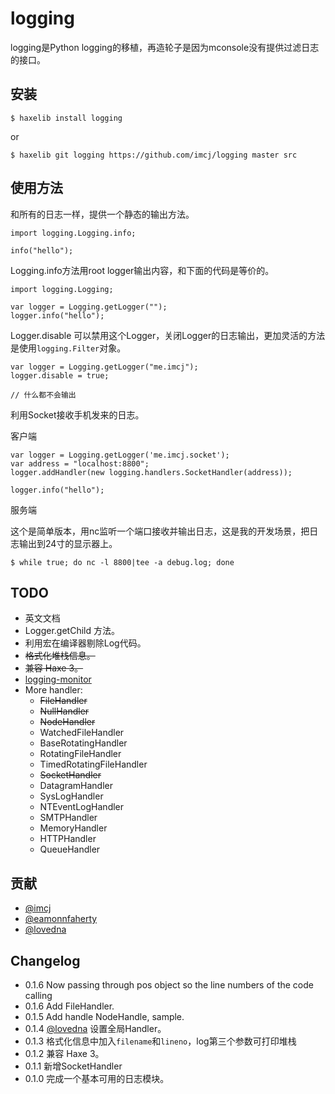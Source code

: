 logging
========

logging是Python logging的移植，再造轮子是因为mconsole没有提供过滤日志的接口。

安装
----

	$ haxelib install logging

or

	$ haxelib git logging https://github.com/imcj/logging master src

使用方法
--------

和所有的日志一样，提供一个静态的输出方法。

	import logging.Logging.info;

    info("hello");
    
Logging.info方法用root logger输出内容，和下面的代码是等价的。

	import logging.Logging;
	
	var logger = Logging.getLogger("");
	logger.info("hello");

Logger.disable 可以禁用这个Logger，关闭Logger的日志输出，更加灵活的方法是使用`logging.Filter`对象。
	
    var logger = Logging.getLogger("me.imcj");
    logger.disable = true;

    // 什么都不会输出
    
利用Socket接收手机发来的日志。

客户端

	var logger = Logging.getLogger('me.imcj.socket');
	var address = "localhost:8800";
	logger.addHandler(new logging.handlers.SocketHandler(address));
	
	logger.info("hello");
	
服务端

这个是简单版本，用nc监听一个端口接收并输出日志，这是我的开发场景，把日志输出到24寸的显示器上。

	$ while true; do nc -l 8800|tee -a debug.log; done


TODO
----

- 英文文档
- Logger.getChild 方法。
- 利用宏在编译器剔除Log代码。
- <del>格式化堆栈信息。</del>
- <del>兼容 Haxe 3。</del>
- [logging-monitor](https://github.com/imcj/logging-monitor)
- More handler:
	- <del>FileHandler</del>
	- <del>NullHandler</del>
	- <del>NodeHandler</del>
	- WatchedFileHandler
	- BaseRotatingHandler
	- RotatingFileHandler
	- TimedRotatingFileHandler
	- <del>SocketHandler</del>
	- DatagramHandler
	- SysLogHandler
	- NTEventLogHandler
	- SMTPHandler
	- MemoryHandler
	- HTTPHandler
	- QueueHandler

贡献
----

* [@imcj](https://github.com/imcj/)
* [@eamonnfaherty](https://github.com/eamonnfaherty)
* [@lovedna](https://github.com/lovedna/)

Changelog
---------

* 0.1.6 Now passing through pos object so the line numbers of the code calling
* 0.1.6 Add FileHandler.
* 0.1.5 Add handle NodeHandle, sample.
* 0.1.4 [@lovedna](https://github.com/lovedna/) 设置全局Handler。
* 0.1.3 格式化信息中加入`filename`和`lineno`，log第三个参数可打印堆栈
* 0.1.2 兼容 Haxe 3。
* 0.1.1 新增SocketHandler
* 0.1.0 完成一个基本可用的日志模块。
